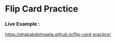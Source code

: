 <h1>Flip Card Practice</h1>

<h3>Live Example : </h3>
<a href="https://ehababdelmawla.github.io/flip-card-practice/">https://ehababdelmawla.github.io/flip-card-practice/</a>

